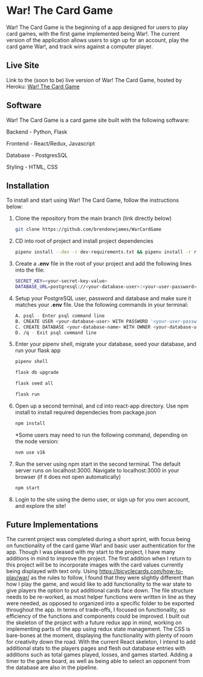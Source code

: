 # War! The Card Game
War! The Card Game is the beginning of a app designed for users to play card games, with the first game implemented being War!. The current version of the application allows users to sign up for an account, play the card game War!, and track wins against a computer player.

## Live Site
Link to the (soon to be) live version of War! The Card Game, hosted by Heroku: [War! The Card Game](https://warthecardgame.herokuapp.com/)

## Software
War! The Card Game is a card game site built with the following software:

Backend - Python, Flask

Frontend - React/Redux, Javascript

Database - PostgresSQL

Styling - HTML, CSS

## Installation
To install and start using War! The Card Game, follow the instructions below:

1. Clone the repository from the main branch (link directly below)

   ```bash
   git clone https://github.com/brendonwjames/WarCardGame
   ```

2. CD into root of project and install project dependencies

      ```bash
      pipenv install --dev -r dev-requirements.txt && pipenv install -r requirements.txt
      ```

3. Create a **.env** file in the root of your project and add the following lines into the file:
   ```bash
   SECRET_KEY=<your-secret-key-value>
   DATABASE_URL=postgresql://<your-database-user>:<your-user-password>@localhost/<your-database-name>>
   ```

4. Setup your PostgreSQL user, password and database and make sure it matches your **.env** file. Use the following commands in your terminal:
   ```bash
   A. psql - Enter psql command line
   B. CREATE USER <your-database-user> WITH PASSWORD '<your-user-password>';
   C. CREATE DATABASE <your-database-name> WITH OWNER <your-database-user>
   D. /q - Exit psql command line
   ```

5. Enter your pipenv shell, migrate your database, seed your database, and run your flask app

   ```bash
   pipenv shell
   ```

   ```bash
   flask db upgrade
   ```

   ```bash
   flask seed all
   ```

   ```bash
   flask run
   ```

6. Open up a second terminal, and cd into react-app directory. Use npm install to install required dependecies from package.json

   ```bash
   npm install
   ```
   *Some users may need to run the following command, depending on the node version:
   
   ```bash
   nvm use v16
   ```

7. Run the server using npm start in the second terminal. The default server runs on localhost:3000. Navigate to localhost:3000 in your browser (if it does not open automatically)

   ```bash
   npm start
   ```

8. Login to the site using the demo user, or sign up for you own account, and explore the site!

## Future Implementations
The current project was completed during a short sprint, with focus being on functionality of the card game War! and basic user authentication for the app. Though I was pleased with my start to the project, I have many additions in mind to improve the project. The first addition when I return to this project will be to incorporate images with the card values currently being displayed with text only. Using https://bicyclecards.com/how-to-play/war/ as the rules to follow, I found that they were slightly different than how I play the game, and would like to add functionality to the war state to give players the option to put additional cards face down. The file structure needs to be re-worked, as most helper functions were written in line as they were needed, as opposed to organized into a specific folder to be exported throughout the app. In terms of trade-offs, I focused on functionality, so efficiency of the functions and components could be improved. I built out the skeleton of the project with a future redux app in mind, working on implementing parts of the app using redux state management. The CSS is bare-bones at the moment, displaying the functionality with plenty of room for creativity down the road. With the current React skeleton, I intend to add additional stats to the players pages and flesh out database entries with additions such as total games played, losses, and games started. Adding a timer to the game board, as well as being able to select an opponent from the database are also in the pipeline.
